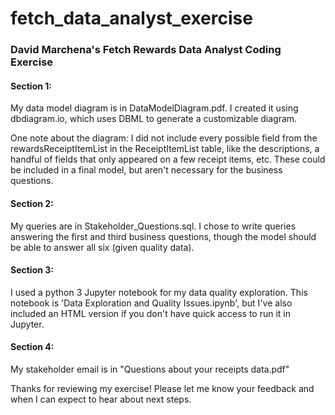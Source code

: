 # fetch_data_analyst_exercise
### David Marchena's Fetch Rewards Data Analyst Coding Exercise

#### Section 1:
My data model diagram is in DataModelDiagram.pdf.  I created it using dbdiagram.io, which uses DBML to generate a customizable diagram.  

One note about the diagram:  I did not include every possible field from the rewardsReceiptItemList in the ReceiptItemList table, like the descriptions, a handful of fields that only appeared on a few receipt items, etc.  These could be included in a final model, but aren't necessary for the business questions.

#### Section 2:
My queries are in Stakeholder_Questions.sql.  I chose to write queries answering the first and third business questions, though the model should be able to answer all six (given quality data).

#### Section 3:
I used a python 3 Jupyter notebook for my data quality exploration.  This notebook is 'Data Exploration and Quality Issues.ipynb', but I've also included an HTML version if you don't have quick access to run it in Jupyter.

#### Section 4:
My stakeholder email is in "Questions about your receipts data.pdf"


Thanks for reviewing my exercise! Please let me know your feedback and when I can expect to hear about next steps.
